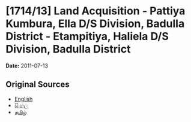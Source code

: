 # [1714/13] Land Acquisition - Pattiya Kumbura, Ella D/S Division, Badulla District - Etampitiya, Haliela D/S Division, Badulla District

**Date:** 2011-07-13

## Original Sources

- [English](https://documents.gov.lk/view/extra-gazettes/2011/7/1714-13_E.pdf)
- [සිංහල](https://documents.gov.lk/view/extra-gazettes/2011/7/1714-13_S.pdf)
- [தமிழ்](https://documents.gov.lk/view/extra-gazettes/2011/7/1714-13_T.pdf)
